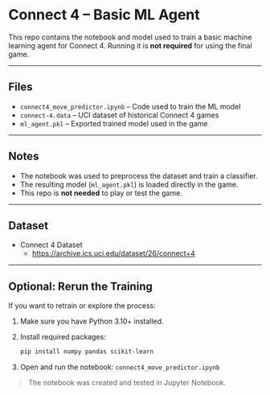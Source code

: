 # Connect 4 – Basic ML Agent

This repo contains the notebook and model used to train a basic machine learning agent for Connect 4. Running it is **not required** for using the final game.

---

## Files

- `connect4_move_predictor.ipynb` – Code used to train the ML model  
- `connect-4.data` – UCI dataset of historical Connect 4 games
- `ml_agent.pkl` – Exported trained model used in the game

---

## Notes

- The notebook was used to preprocess the dataset and train a classifier.
- The resulting model (`ml_agent.pkl`) is loaded directly in the game.
- This repo is **not needed** to play or test the game.

---

## Dataset
- Connect 4 Dataset
  - https://archive.ics.uci.edu/dataset/26/connect+4
 
---

## Optional: Rerun the Training

If you want to retrain or explore the process:

1. Make sure you have Python 3.10+ installed.
2. Install required packages:

   ```bash
   pip install numpy pandas scikit-learn
   ```
3. Open and run the notebook: `connect4_move_predictor.ipynb`
> The notebook was created and tested in Jupyter Notebook.
